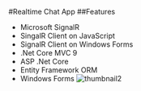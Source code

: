 #Realtime Chat App
##Features
- Microsoft SignalR
- SingalR Client on JavaScript
- SignalR Client on Windows Forms
- .Net Core MVC 9
- ASP .Net Core
- Entity Framework ORM
- Windows Forms
![thumbnail2](https://github.com/abdullahMorsi/Realtime-Chat-App/assets/62671812/26569d88-1123-4e73-ba9e-f67bee727fb3)


